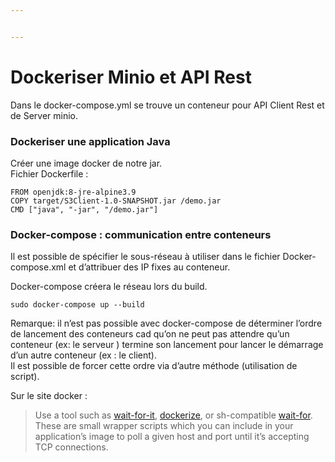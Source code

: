 ```yaml
---


---
```


<h1 id="dockeriser--minio-et-api-rest">Dockeriser  Minio et API Rest</h1>
<p>Dans le docker-compose.yml se trouve un conteneur pour API Client Rest et de Server minio.</p>
<h3 id="dockeriser-une-application-java">Dockeriser une application Java</h3>
<p>Créer une image docker  de notre jar.<br>
Fichier Dockerfile :</p>
<pre><code>FROM openjdk:8-jre-alpine3.9
COPY target/S3Client-1.0-SNAPSHOT.jar /demo.jar
CMD ["java", "-jar", "/demo.jar"]
</code></pre>
<h3 id="docker-compose--communication-entre-conteneurs">Docker-compose : communication entre conteneurs</h3>
<p>Il est possible de spécifier le sous-réseau à utiliser dans le fichier Docker-compose.xml et d’attribuer des IP fixes au conteneur.</p>
<p>Docker-compose créera le réseau lors du build.</p>
<pre><code>sudo docker-compose up --build
</code></pre>
<p>Remarque: il n’est pas possible avec docker-compose de déterminer l’ordre de lancement des conteneurs cad qu’on ne peut pas attendre qu’un conteneur (ex: le serveur ) termine son lancement pour lancer le démarrage d’un autre conteneur (ex : le client).<br>
Il est possible de forcer cette ordre via d’autre méthode (utilisation de script).</p>
<p>Sur le site docker :</p>
<blockquote>
<p>Use a tool such as <a href="https://github.com/vishnubob/wait-for-it">wait-for-it</a>, <a href="https://github.com/jwilder/dockerize">dockerize</a>, or sh-compatible <a href="https://github.com/Eficode/wait-for">wait-for</a>. These are small wrapper scripts which you can include in your application’s image to poll a given host and port until it’s accepting TCP connections.</p>
</blockquote>

